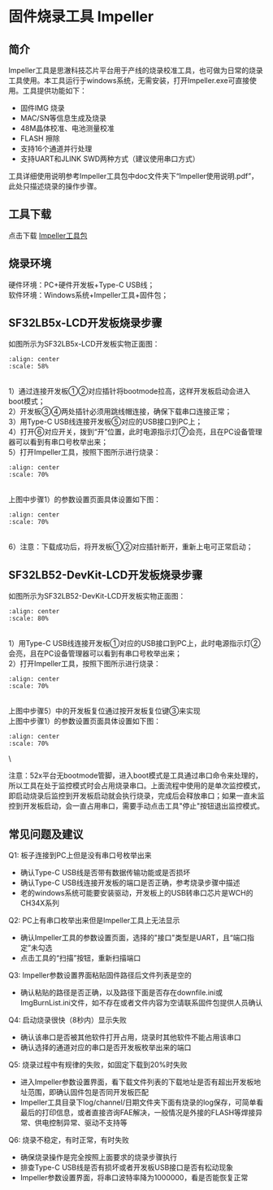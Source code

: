 # 固件烧录工具 Impeller
[Impeller]: https://webfile.lovemcu.cn/file/tools/Impeller_COMMON.7z

## 简介
Impeller工具是思澈科技芯片平台用于产线的烧录校准工具，也可做为日常的烧录工具使用。本工具运行于windows系统，无需安装，打开Impeller.exe可直接使用。工具提供功能如下：
* 固件IMG 烧录
* MAC/SN等信息生成及烧录
* 48M晶体校准、电池测量校准
* FLASH 擦除
* 支持16个通道并行处理
* 支持UART和JLINK SWD两种方式（建议使用串口方式）

工具详细使用说明参考Impeller工具包中doc文件夹下“Impeller使用说明.pdf”，此处只描述烧录的操作步骤。

## 工具下载
点击下载 [Impeller工具包][Impeller]

## 烧录环境
硬件环境：PC+硬件开发板+Type-C USB线；\
软件环境：Windows系统+Impeller工具+固件包；

## SF32LB5x-LCD开发板烧录步骤
如图所示为SF32LB5x-LCD开发板实物正面图：
```{figure} assets/烧录流程_1.png
:align: center
:scale: 58%
```
\
1）通过连接开发板①②对应插针将bootmode拉高，这样开发板启动会进入boot模式；\
2）开发板③④两处插针必须用跳线帽连接，确保下载串口连接正常；\
3）用Type-C USB线连接开发板⑤对应的USB接口到PC上；\
4）打开⑥对应开关，拨到“开”位置，此时电源指示灯⑦会亮，且在PC设备管理器可以看到有串口号枚举出来；\
5）打开Impeller工具，按照下图所示进行烧录：
```{figure} assets/烧录流程_3.png
:align: center
:scale: 70%
```
\
上图中步骤1）的参数设置页面具体设置如下图：
```{figure} assets/烧录流程_4.png
:align: center
:scale: 70%
```
\
6）注意：下载成功后，将开发板①②对应插针断开，重新上电可正常启动；


## SF32LB52-DevKit-LCD开发板烧录步骤
如图所示为SF32LB52-DevKit-LCD开发板实物正面图：
```{figure} assets/烧录流程_2.png
:align: center
:scale: 80%
```
\
1）用Type-C USB线连接开发板①对应的USB接口到PC上，此时电源指示灯②会亮，且在PC设备管理器可以看到有串口号枚举出来；\
2）打开Impeller工具，按照下图所示进行烧录：
```{figure} assets/烧录流程_5.png
:align: center
:scale: 70%
```
\
上图中步骤5）中的开发板复位通过按开发板复位键③来实现\
上图中步骤1）的参数设置页面具体设置如下图：
```{figure} assets/烧录流程_6.png
:align: center
:scale: 70%
```
\

注意：52x平台无bootmode管脚，进入boot模式是工具通过串口命令来处理的，所以工具在处于监控模式时会占用烧录串口。上面流程中使用的是单次监控模式，即启动烧录后监控到开发板启动就会执行烧录，完成后会释放串口；如果一直未监控到开发板启动，会一直占用串口，需要手动点击工具"停止"按钮退出监控模式。

## 常见问题及建议
Q1: 板子连接到PC上但是没有串口号枚举出来
* 确认Type-C USB线是否带有数据传输功能或是否损坏
* 确认Type-C USB线连接开发板的端口是否正确，参考烧录步骤中描述
* 老的windows系统可能要安装驱动，开发板上的USB转串口芯片是WCH的CH34X系列

Q2: PC上有串口枚举出来但是Impeller工具上无法显示
* 确认Impeller工具的参数设置页面，选择的"接口"类型是UART，且“端口指定”未勾选
* 点击工具的“扫描”按钮，重新扫描端口

Q3: Impeller参数设置界面粘贴固件路径后文件列表是空的
* 确认粘贴的路径是否正确，以及路径下面是否存在downfile.ini或ImgBurnList.ini文件，如不存在或者文件内容为空请联系固件包提供人员确认

Q4: 启动烧录很快（8秒内）显示失败
* 确认该串口是否被其他软件打开占用，烧录时其他软件不能占用该串口
* 确认选择的通道对应的串口是否开发板枚举出来的端口

Q5: 烧录过程中有规律的失败，如固定下载到20%时失败
* 进入Impeller参数设置界面，看下载文件列表的下载地址是否有超出开发板地址范围，即确认固件包是否同开发板匹配
* Impeller工具目录下log/channel/日期文件夹下面有烧录的log保存，可简单看最后的打印信息，或者直接咨询FAE解决，一般情况是外接的FLASH等焊接异常、供电控制异常、驱动不支持等

Q6: 烧录不稳定，有时正常，有时失败
* 确保烧录操作是完全按照上面要求的烧录步骤执行
* 排查Type-C USB线是否有损坏或者开发板USB接口是否有松动现象
* Impeller参数设置界面，将串口波特率降为1000000，看是否能恢复正常

